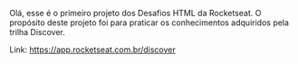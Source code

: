 Olá, esse é o primeiro projeto dos Desafios HTML da Rocketseat.
O propósito deste projeto foi para praticar os conhecimentos adquiridos pela trilha Discover. 

Link: https://app.rocketseat.com.br/discover